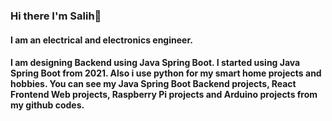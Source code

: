 ### Hi there I'm Salih👋

#### I am an electrical and electronics engineer.

#### I am designing Backend using Java Spring Boot. I started using Java Spring Boot from 2021. Also i use python for my smart home projects and hobbies. You can see my Java Spring Boot Backend projects, React Frontend Web projects, Raspberry Pi projects and Arduino projects from my github codes.


<!--
**selonilo/selonilo** is a ✨ _special_ ✨ repository because its `README.md` (this file) appears on your GitHub profile.

Here are some ideas to get you started:

- 🔭 I’m currently working on ...
- 🌱 I’m currently learning ...
- 👯 I’m looking to collaborate on ...
- 🤔 I’m looking for help with ...
- 💬 Ask me about ...
- 📫 How to reach me: ...
- 😄 Pronouns: ...
- ⚡ Fun fact: ...
-->
